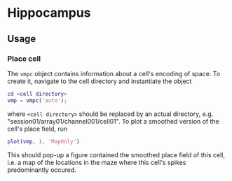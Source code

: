 # Hippocampus

## Usage

### Place cell
The `vmpc` object contains information about a cell's encoding of space. To create it, navigate to the cell directory and instantiate the object

```matlab
cd <cell directory>
vmp = vmpc('auto');
```

where `<cell directory>` should be replaced by an actual directory, e.g. "session01/array01/channel001/cell01". To plot a smoothed version of the cell's place field, run

```matlab
plot(vmp, 1, 'MapOnly')
```

This should pop-up a figure contained the smoothed place field of this cell, i.e. a map of the locations in the maze where this cell's spikes predominantly occured.
